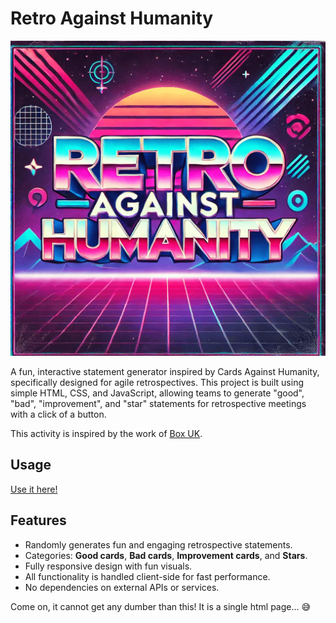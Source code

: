 # Retro Against Humanity

![Retro Against Humanity](./retroagainsthumanity.png)

A fun, interactive statement generator inspired by Cards Against Humanity, specifically designed for agile retrospectives. 
This project is built using simple HTML, CSS, and JavaScript, allowing teams to generate "good", "bad", "improvement", and "star" statements for retrospective meetings with a click of a button.

This activity is inspired by the work of [Box UK](https://www.boxuk.com/insight/retros-against-humanity/).

## Usage

[Use it here!](https://cesarmiguel85.github.io/RetroAgainstHumanity/)

## Features

- Randomly generates fun and engaging retrospective statements.
- Categories: **Good cards**, **Bad cards**, **Improvement cards**, and **Stars**.
- Fully responsive design with fun visuals.
- All functionality is handled client-side for fast performance.
- No dependencies on external APIs or services.

Come on, it cannot get any dumber than this! It is a single html page... 😅

